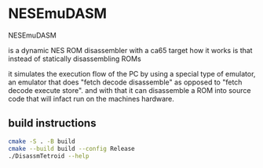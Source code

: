 # NESEmuDASM 

NESEmuDASM 

is a dynamic NES ROM disassembler with a ca65 target 
how it works is that instead of statically disassembling ROMs 

it simulates the execution flow of the PC by using a special type of emulator, an
emulator that does "fetch decode disassemble" as opposed to "fetch decode execute store". and with that  it can disassemble a ROM into source code that will
infact run on the machines hardware.  

## build instructions 

```sh 
cmake -S . -B build 
cmake --build build --config Release
./DisassmTetroid --help
```

